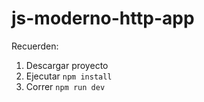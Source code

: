 # js-moderno-http-app

Recuerden:

1. Descargar proyecto
2. Ejecutar ```npm install```
3. Correr ```npm run dev```